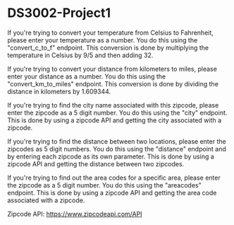 # DS3002-Project1

If you're trying to convert your temperature from Celsius to Fahrenheit, please enter your temperature as a number.
  You do this using the "convert_c_to_f" endpoint.
  This conversion is done by multiplying the temperature in Celsius by 9/5 and then adding 32.

If you're trying to convert your distance from kilometers to miles, please enter your distance as a number.
  You do this using the "convert_km_to_miles" endpoint.
  This conversion is done by dividing the distance in kilometers by 1.609344.

If you're trying to find the city name associated with this zipcode, please enter the zipcode as a 5 digit number. 
  You do this using the "city" endpoint.
  This is done by using a zipcode API and getting the city associated with a zipcode.

If you're trying to find the distance between two locations, please enter the zipcodes as 5 digit numbers.
  You do this using the "distance" endpoint and by entering each zipcode as its own parameter.
  This is done by using a zipcode API and getting the distance between two zipcodes.

If you're trying to find out the area codes for a specific area, please enter the zipcode as a 5 digit number. 
  You do this using the "areacodes" endpoint.
  This is done by using a zipcode API and getting the area code associated with a zipcode.
  
Zipcode API: https://www.zipcodeapi.com/API  
